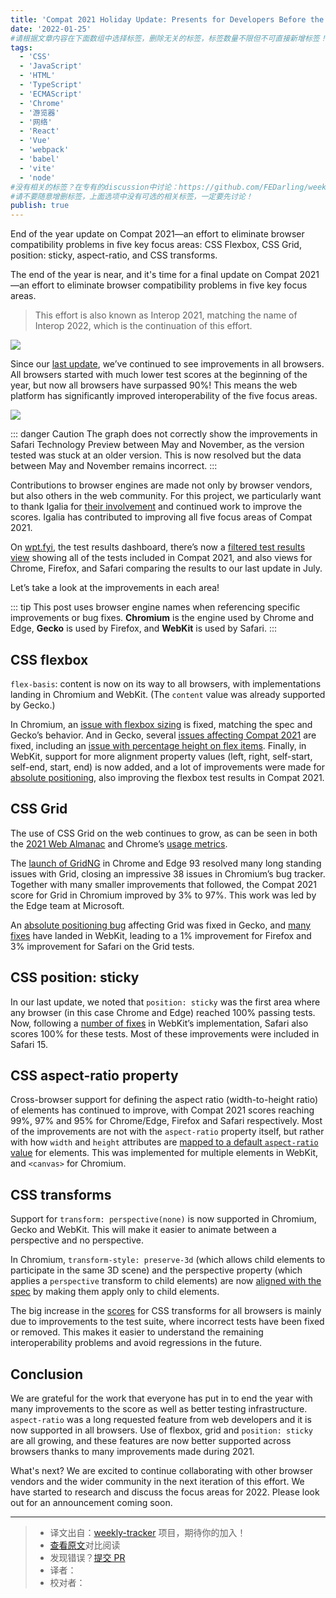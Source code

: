 ```yaml
---
title: 'Compat 2021 Holiday Update: Presents for Developers Before the End of the Year'
date: '2022-01-25'
#请根据文章内容在下面数组中选择标签，删除无关的标签，标签数量不限但不可直接新增标签！
tags:
  - 'CSS'
  - 'JavaScript'
  - 'HTML'
  - 'TypeScript'
  - 'ECMAScript'
  - 'Chrome'
  - '游览器'
  - '网络'
  - 'React'
  - 'Vue'
  - 'webpack'
  - 'babel'
  - 'vite'
  - 'node'
#没有相关的标签？在专有的discussion中讨论：https://github.com/FEDarling/weekly-tracker/discussions/51#discussion-3827174
#请不要随意增删标签，上面选项中没有可选的相关标签，一定要先讨论！
publish: true
---
```


End of the year update on Compat 2021—an effort to eliminate browser compatibility problems in five key focus areas: CSS Flexbox, CSS Grid, position: sticky, aspect-ratio, and CSS transforms.
<!--以上是预览信息，图片一张或限制百字左右，前者优先-->
<!-- more -->
The end of the year is near, and it's time for a final update on Compat 2021—an effort to eliminate browser compatibility problems in five key focus areas.

> This effort is also known as Interop 2021, matching the name of Interop 2022, which is the continuation of this effort.

![](https://cdn.jsdelivr.net/gh/daodaolee/photobed@main/img/20220207213026.png)

Since our [last update](https://web.dev/compat2021-midyear/), we’ve continued to see improvements in all browsers. All browsers started with much lower test scores at the beginning of the year, but now all browsers have surpassed 90%! This means the web platform has significantly improved interoperability of the five focus areas.

![](https://web-dev.imgix.net/image/Wd2sVnt4VLho4jgp7UtIyWFceE02/Kaz3ye7gFfow8ia7lWYW.png?auto=format&w=1600)

::: danger Caution
The graph does not correctly show the improvements in Safari Technology Preview between May and November, as the version tested was stuck at an older version. This is now resolved but the data between May and November remains incorrect.
:::

Contributions to browser engines are made not only by browser vendors, but also others in the web community. For this project, we particularly want to thank Igalia for [their involvement](https://www.igalia.com/2021/11/12/New-Interoperability-Milestones.html) and continued work to improve the scores. Igalia has contributed to improving all five focus areas of Compat 2021.

On [wpt.fyi](https://wpt.fyi/), the test results dashboard, there’s now a [filtered test results view](https://wpt.fyi/results/?label=master&label=experimental&product=chrome&product=firefox&product=safari&aligned&q=label%3Ainterop-2021) showing all of the tests included in Compat 2021, and also views for Chrome, Firefox, and Safari comparing the results to our last update in July.

Let’s take a look at the improvements in each area!

::: tip This post uses browser engine names when referencing specific improvements or bug fixes. **Chromium** is the engine used by Chrome and Edge, **Gecko** is used by Firefox, and **WebKit** is used by Safari. :::

## CSS flexbox

`flex-basis`: content is now on its way to all browsers, with implementations landing in Chromium and WebKit. (The `content` value was already supported by Gecko.)

In Chromium, an [issue with flexbox sizing](https://bugs.chromium.org/p/chromium/issues/detail?id=961902) is fixed, matching the spec and Gecko’s behavior. And in Gecko, several [issues affecting Compat 2021](https://bugzilla.mozilla.org/show_bug.cgi?id=1700745) are fixed, including an [issue with percentage height on flex items](https://bugzilla.mozilla.org/show_bug.cgi?id=1611303). Finally, in WebKit, support for more alignment property values (left, right, self-start, self-end, start, end) is now added, and a lot of improvements were made for [absolute positioning](https://trac.webkit.org/changeset/281995/webkit), also improving the flexbox test results in Compat 2021.

## CSS Grid

The use of CSS Grid on the web continues to grow, as can be seen in both the [2021 Web Almanac](https://almanac.httparchive.org/en/2021/css#flexbox-and-grid-adoption) and Chrome’s [usage metrics](https://www.chromestatus.com/metrics/feature/timeline/popularity/1693).

The [launch of GridNG](https://blogs.windows.com/msedgedev/2021/08/10/compat2021-css-grid-gridng/) in Chrome and Edge 93 resolved many long standing issues with Grid, closing an impressive 38 issues in Chromium’s bug tracker. Together with many smaller improvements that followed, the Compat 2021 score for Grid in Chromium improved by 3% to 97%. This work was led by the Edge team at Microsoft.

An [absolute positioning bug](https://bugzilla.mozilla.org/show_bug.cgi?id=1707643) affecting Grid was fixed in Gecko, and [many fixes](https://bugs.webkit.org/buglist.cgi?bug_status=RESOLVED&chfield=resolution&chfieldfrom=2021-01-01&chfieldto=2021-12-31&component=Accessibility&component=CSS&component=Layout%20and%20Rendering&component=New%20Bugs&f1=short_desc&f2=short_desc&f3=short_desc&list_id=7744283&o1=notsubstring&o2=notsubstring&o3=substring&query_format=advanced&resolution=FIXED&v1=Web%20Inspector&v2=%5BLFC%5D&v3=grid) have landed in WebKit, leading to a 1% improvement for Firefox and 3% improvement for Safari on the Grid tests.

## CSS position: sticky

In our last update, we noted that `position: sticky` was the first area where any browser (in this case Chrome and Edge) reached 100% passing tests. Now, following a [number of fixes](https://bugs.webkit.org/buglist.cgi?bug_status=RESOLVED&chfield=resolution&chfieldfrom=2021-01-01&chfieldto=2021-12-31&f1=short_desc&f2=short_desc&f3=short_desc&list_id=7744291&o1=notsubstring&o2=notsubstring&o3=substring&query_format=advanced&resolution=FIXED&v1=Web%20Inspector&v2=%5BLFC%5D&v3=sticky) in WebKit’s implementation, Safari also scores 100% for these tests. Most of these improvements were included in Safari 15.

## CSS aspect-ratio property

Cross-browser support for defining the aspect ratio (width-to-height ratio) of elements has continued to improve, with Compat 2021 scores reaching 99%, 97% and 95% for Chrome/Edge, Firefox and Safari respectively. Most of the improvements are not with the `aspect-ratio` property itself, but rather with how `width` and `height` attributes are [mapped to a default `aspect-ratio` value](https://developer.mozilla.org/docs/Web/Media/images/aspect_ratio_mapping) for elements. This was implemented for multiple elements in WebKit, and `<canvas>` for Chromium.

## CSS transforms

Support for `transform: perspective(none)` is now supported in Chromium, Gecko and WebKit. This will make it easier to animate between a perspective and no perspective.

In Chromium, `transform-style: preserve-3d` (which allows child elements to participate in the same 3D scene) and the perspective property (which applies a `perspective` transform to child elements) are now [aligned with the spec](https://chromestatus.com/feature/5640541339385856) by making them apply only to child elements.

The big increase in the [scores](https://wpt.fyi/compat2021?feature=css-transforms) for CSS transforms for all browsers is mainly due to improvements to the test suite, where incorrect tests have been fixed or removed. This makes it easier to understand the remaining interoperability problems and avoid regressions in the future.

## Conclusion

We are grateful for the work that everyone has put in to end the year with many improvements to the score as well as better testing infrastructure. `aspect-ratio` was a long requested feature from web developers and it is now supported in all browsers. Use of flexbox, grid and `position: sticky` are all growing, and these features are now better supported across browsers thanks to many improvements made during 2021.

What's next? We are excited to continue collaborating with other browser vendors and the wider community in the next iteration of this effort. We have started to research and discuss the focus areas for 2022. Please look out for an announcement coming soon.


---
> * 译文出自：[weekly-tracker](https://github.com/FEDarling/weekly-tracker) 项目，期待你的加入！
> * [查看原文](https://web.dev/compat2021-holiday-update/?utm_source=CSS-Weekly&utm_campaign=Issue-486&utm_medium=web)对比阅读
> * 发现错误？[提交 PR](https://github.com/FEDarling/weekly-tracker/blob/main/weeklys/css_weekly/486/compat_2021_holiday_update.md)
> * 译者：
> * 校对者：